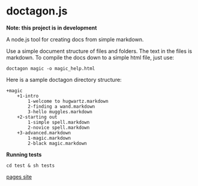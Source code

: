 doctagon.js
===========

**Note: this project is in development**

A node.js tool for creating docs from simple markdown.


Use a simple document structure of files and folders. The text in the files is markdown. To compile the docs down to a simple html file, just use:

    doctagon magic -o magic_help.html

Here is a sample doctagon directory structure:

    +magic
        +1-intro
            1-welcome to hugwartz.markdown
            2-finding a wand.markdown
            3-hello muggles.markdown
        +2-starting out
            1-simple spell.markdown
            2-novice spell.markdown
        +3-advanced.markdown
            1-magic.markdown
            2-black magic.markdown
    
**Running tests**

    cd test & sh tests

[pages site](http://morganherlocker.github.io/doctagon.js)
